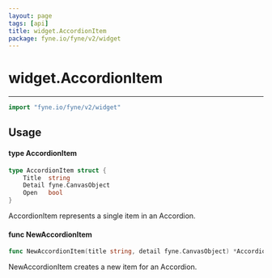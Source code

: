 ```yaml
---
layout: page
tags: [api]
title: widget.AccordionItem
package: fyne.io/fyne/v2/widget
---
```


# widget.AccordionItem
---
```go
import "fyne.io/fyne/v2/widget"
```

## Usage

#### type AccordionItem

```go
type AccordionItem struct {
	Title  string
	Detail fyne.CanvasObject
	Open   bool
}
```

AccordionItem represents a single item in an Accordion.

#### func  NewAccordionItem

```go
func NewAccordionItem(title string, detail fyne.CanvasObject) *AccordionItem
```
NewAccordionItem creates a new item for an Accordion.
